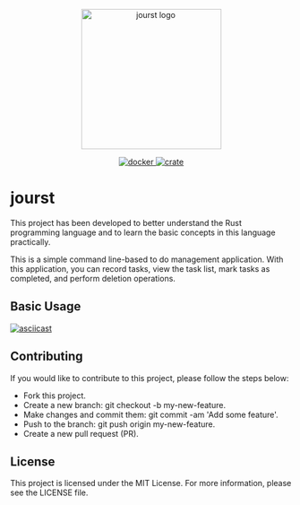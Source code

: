<p align="center">
    <img src="https://i.imgur.com/FhRSzjL.png" alt="jourst logo"  width="250" height="250">
</p>

<p align="center">
    <a href="https://hub.docker.com/r/yalinpala/jourst" target="_blank">
        <img src="https://img.shields.io/badge/docker-%230db7ed.svg?style=for-the-badge&logo=docker&logoColor=white" alt="docker">
    </a>
    <a href="https://crates.io/crates/jourst" target="_blank">
        <img src="https://img.shields.io/crates/v/jourst.svg" alt="crate">
    </a>
</p>

# jourst

This project has been developed to better understand the Rust programming language and to learn the basic concepts in this language practically.

This is a simple command line-based to do management application. With this application, you can record tasks, view the task list, mark tasks as completed, and perform deletion operations.

## Basic Usage

[![asciicast](https://asciinema.org/a/3105sxzOoBnl9uIj5svYjeaG8.svg)](https://asciinema.org/a/3105sxzOoBnl9uIj5svYjeaG8)

## Contributing

If you would like to contribute to this project, please follow the steps below:

- Fork this project.
- Create a new branch: git checkout -b my-new-feature.
- Make changes and commit them: git commit -am 'Add some feature'.
- Push to the branch: git push origin my-new-feature.
- Create a new pull request (PR).

## License

This project is licensed under the MIT License. For more information, please see the LICENSE file.

